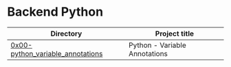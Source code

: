 # Backend Python

| Directory | Project title |
| --------- | ------------- |
| [0x00-python_variable_annotations](./0x00-python_variable_annotations) | Python - Variable Annotations |
